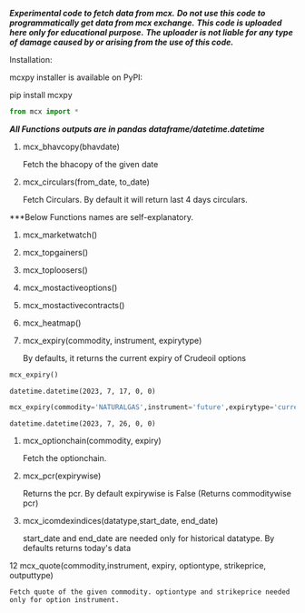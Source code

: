 
<div class="cell markdown">

***Experimental code to fetch data from mcx.*** ***Do not use this code
to programmatically get data from mcx exchange.*** ***This code is
uploaded here only for educational purpose.*** ***The uploader is not
liable for any type of damage caused by or arising from the use of this
code.***

Installation:

mcxpy installer is available on PyPI:

pip install mcxpy

</div>

<div class="cell code" execution_count="1">

``` python
from mcx import *
```

</div>

<div class="cell markdown">

***All Functions outputs are in pandas dataframe/datetime.datetime***

1.  mcx_bhavcopy(bhavdate)

    Fetch the bhacopy of the given date

2.  mcx_circulars(from_date, to_date)

    Fetch Circulars. By default it will return last 4 days circulars.

\*\*\*Below Functions names are self-explanatory.

1.  mcx_marketwatch()

2.  mcx_topgainers()

3.  mcx_toploosers()

4.  mcx_mostactiveoptions()

5.  mcx_mostactivecontracts()

6.  mcx_heatmap()

7.  mcx_expiry(commodity, instrument, expirytype)

    By defaults, it returns the current expiry of Crudeoil options

</div>

<div class="cell code" execution_count="13">

``` python
mcx_expiry()
```

<div class="output execute_result" execution_count="13">

    datetime.datetime(2023, 7, 17, 0, 0)

</div>

</div>

<div class="cell code" execution_count="14">

``` python
mcx_expiry(commodity='NATURALGAS',instrument='future',expirytype='current')
```

<div class="output execute_result" execution_count="14">

    datetime.datetime(2023, 7, 26, 0, 0)

</div>

</div>

<div class="cell markdown">

1.  mcx_optionchain(commodity, expiry)

    Fetch the optionchain.

2.  mcx_pcr(expirywise)

    Returns the pcr. By default expirywise is False (Returns
    commoditywise pcr)

3.  mcx_icomdexindices(datatype,start_date, end_date)

    start_date and end_date are needed only for historical datatype. By
    defaults returns today's data

12 mcx_quote(commodity,instrument, expiry, optiontype, strikeprice,
outputtype)

    Fetch quote of the given commodity. optiontype and strikeprice needed only for option instrument.

</div>
